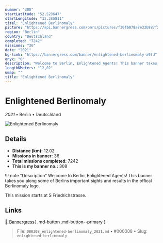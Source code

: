 ```yaml
---
nummer: "308"
startLatitude: "52.520647"
startLongitude: "13.386811"
titel: "Enlightened Berlinomaly"
picture: "https://api.bannergress.com/bnrs/pictures/f30fb078a7e33b887f2748a04e80bdf6"
region: "Berlin"
country: "Deutschland"
completed: "7242"
missions: "36"
date: "2021"
bg-link: "https://bannergress.com/banner/enlightened-berlinomaly-a9fd"
onyx: "0"
description: "Welcome to Berlin, Enlightened Agents! This banner takes you along some of Berlins important sights and results in the offical Berlinomaly logo. \n\nThis mission starts at S Friedrichstrasse."
lengthKMeters: "12,02"
umap: ""
title: "Enlightened Berlinomaly"
---
```

# Enlightened Berlinomaly

*2021* • Berlin • Deutschland

![Enlightened Berlinomaly](https://api.bannergress.com/bnrs/pictures/f30fb078a7e33b887f2748a04e80bdf6)

## Details
- **Distance (km):** 12.02
- **Missions in banner:** 36
- **Total missions completed:** 7242
- **This is my banner no.:** 308


!!! note "Description"
    Welcome to Berlin, Enlightened Agents! This banner takes you along some of Berlins important sights and results in the offical Berlinomaly logo. 

This mission starts at S Friedrichstrasse.



## Links
[🔗 Bannergress](https://bannergress.com/banner/enlightened-berlinomaly-a9fd){ .md-button .md-button--primary }



> File: `000308_enlightened-berlinomaly_2021.md` • #000308 • Slug: `enlightened-berlinomaly`
